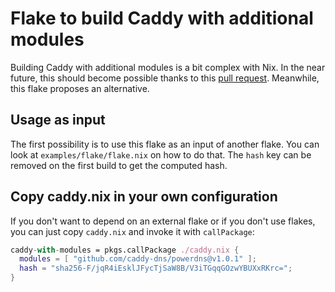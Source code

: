 # Flake to build Caddy with additional modules

Building Caddy with additional modules is a bit complex with Nix. In the near
future, this should become possible thanks to this [pull request][]. Meanwhile,
this flake proposes an alternative.

[pull request]: https://github.com/NixOS/nixpkgs/pull/317881 "caddy: add support for compiling with Caddy modules (plugins)"

## Usage as input

The first possibility is to use this flake as an input of another flake. You can
look at `examples/flake/flake.nix` on how to do that. The `hash` key can be
removed on the first build to get the computed hash.

## Copy caddy.nix in your own configuration

If you don't want to depend on an external flake or if you don't use flakes, you
can just copy `caddy.nix` and invoke it with `callPackage`:

```nix
caddy-with-modules = pkgs.callPackage ./caddy.nix {
  modules = [ "github.com/caddy-dns/powerdns@v1.0.1" ];
  hash = "sha256-F/jqR4iEsklJFycTjSaW8B/V3iTGqqGOzwYBUXxRKrc=";
}
```
